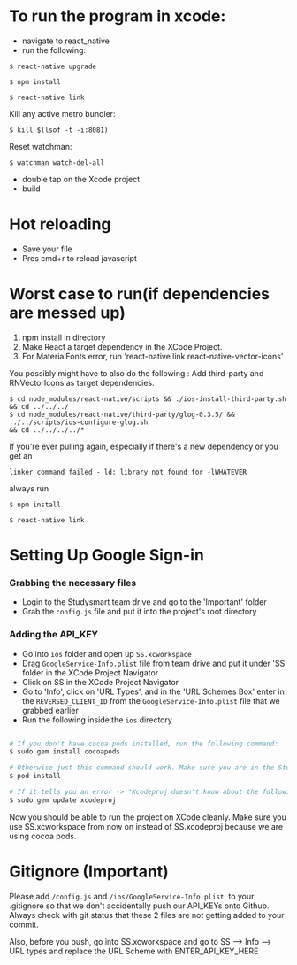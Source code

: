# To run the program in xcode: 

* navigate to react_native
* run the following:

```
$ react-native upgrade
```
```
$ npm install 
```
```
$ react-native link
```
Kill any active metro bundler:
```
$ kill $(lsof -t -i:8081)
```
Reset watchman:
```
$ watchman watch-del-all
```
* double tap on the Xcode project
* build

# Hot reloading
* Save your file
* Pres cmd+r to reload javascript

# Worst case to run(if dependencies are messed up)
1. npm install in directory
2. Make React a target dependency in the XCode Project. 
3. For MaterialFonts error, run 'react-native link react-native-vector-icons'

You possibly might have to also do the following : 
Add third-party and RNVectorIcons as target dependencies.
```
$ cd node_modules/react-native/scripts && ./ios-install-third-party.sh && cd ../../../
$ cd node_modules/react-native/third-party/glog-0.3.5/ && ../../scripts/ios-configure-glog.sh 
&& cd ../../../../*
```
 If you're ever pulling again, especially if there's a new dependency or you get an 
 ```
 linker command failed - ld: library not found for -lWHATEVER
 ```
 always run 
 ```
$ npm install 
```
```
$ react-native link
```


# Setting Up Google Sign-in

### Grabbing the necessary files

* Login to the Studysmart team drive and go to the 'Important' folder
* Grab the `config.js` file and put it into the project's root directory

### Adding the API_KEY

* Go into `ios` folder and open up `SS.xcworkspace` 
* Drag `GoogleService-Info.plist` file from team drive and put it under 'SS' folder in the XCode Project Navigator
* Click on SS in the XCode Project Navigator 
* Go to 'Info', click on 'URL Types', and in the 'URL Schemes Box' enter in the `REVERSED_CLIENT_ID` from the `GoogleService-Info.plist` file that we grabbed earlier
* Run the following inside the `ios` directory

```bash

# If you don't have cocoa pods installed, run the following command:
$ sudo gem install cocoapods
```
```bash
# Otherwise just this command should work. Make sure you are in the Studysmart_react_native/ios/ directory 
$ pod install    
```
```bash
# If it tells you an error -> "Xcodeproj doesn't know about the following attributes {"inputFileListPaths"=>[], "outputFileListPaths"=>[]} for the 'PBXShellScriptBuildPhase' isa."  Run the following before pod install. 
$ sudo gem update xcodeproj     
```

Now you should be able to run the project on XCode cleanly. Make sure you use SS.xcworkspace from now on instead of SS.xcodeproj because we are using cocoa pods.

# Gitignore (Important)
Please add `/config.js` and `/ios/GoogleService-Info.plist`, to your .gitignore so that we don't accidentally push our API_KEYs onto Github. Always check with git status that these 2 files are not getting added to your commit. 

Also, before you push, go into SS.xcworkspace and go to SS --> Info --> URL types and replace the URL Scheme with ENTER_API_KEY_HERE
